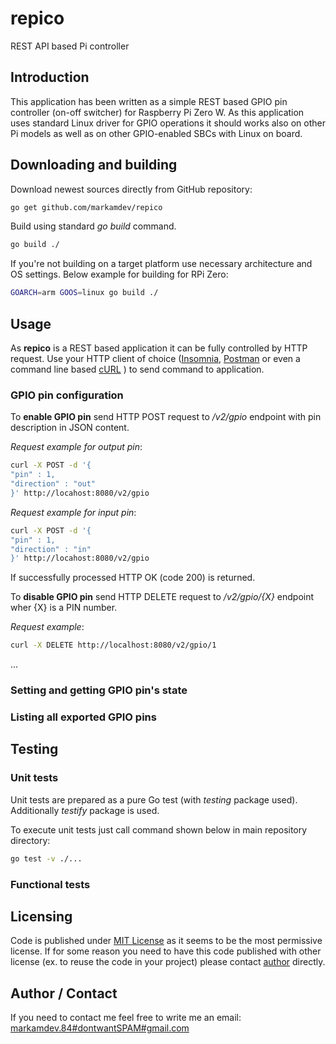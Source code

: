 # repico

REST API based Pi controller

## Introduction

This application has been written as a simple REST based GPIO pin controller (on-off switcher) for Raspberry Pi Zero W. As this application uses standard Linux driver for GPIO operations it should works also on other Pi models as well as on other GPIO-enabled SBCs with Linux on board.

## Downloading and building

Download newest sources directly from GitHub repository:

```bash
go get github.com/markamdev/repico
```

Build using standard *go build* command.

```bash
go build ./
```

If you're not building on a target platform use necessary architecture and OS settings. Below example for building for RPi Zero:

```bash
GOARCH=arm GOOS=linux go build ./
```

## Usage

As **repico** is a REST based application it can be fully controlled by HTTP request. Use your HTTP client of choice ([Insomnia](https://insomnia.rest/), [Postman](https://www.postman.com/) or even a command line based [cURL](https://curl.se/) ) to send command to application.

### GPIO pin configuration

To **enable GPIO pin** send HTTP POST request to */v2/gpio* endpoint with pin description in JSON content.

*Request example for output pin*:

```bash
curl -X POST -d '{
"pin" : 1,
"direction" : "out"
}' http://locahost:8080/v2/gpio
```

*Request example for input pin*:

```bash
curl -X POST -d '{
"pin" : 1,
"direction" : "in"
}' http://locahost:8080/v2/gpio
```

If successfully processed HTTP OK (code 200) is returned.

To **disable GPIO pin** send HTTP DELETE request to */v2/gpio/{X}* endpoint wher {X} is a PIN number.

*Request example*:

```bash
curl -X DELETE http://localhost:8080/v2/gpio/1
```

...

### Setting and getting GPIO pin's state

### Listing all exported GPIO pins

## Testing

### Unit tests

Unit tests are prepared as a pure Go test (with *testing* package used). Additionally *testify* package is used.

To execute unit tests just call command shown below in main repository directory:

```bash
go test -v ./...
```

### Functional tests

## Licensing

Code is published under [MIT License](https://opensource.org/licenses/MIT) as it seems to be the most permissive license. If for some reason you need to have this code published with other license (ex. to reuse the code in your project) please contact [author](#author-/-contact) directly.

## Author / Contact

If you need to contact me feel free to write me an email:
[markamdev.84#dontwantSPAM#gmail.com](mailto:)
